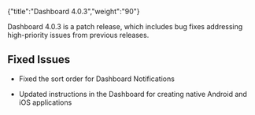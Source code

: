 {"title":"Dashboard 4.0.3","weight":"90"} 

Dashboard 4.0.3 is a patch release, which includes bug fixes addressing high-priority issues from previous releases.

## Fixed Issues

*   Fixed the sort order for Dashboard Notifications
    
*   Updated instructions in the Dashboard for creating native Android and iOS applications